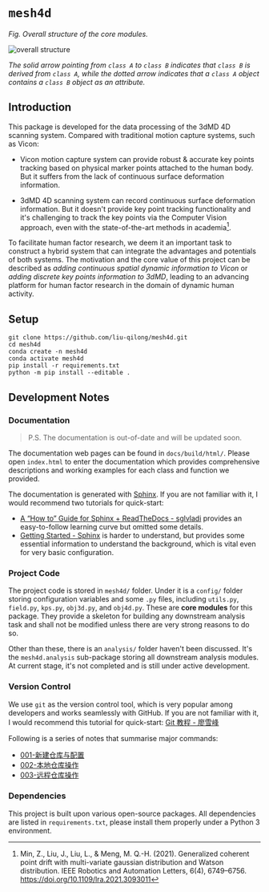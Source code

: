 # `mesh4d`

_Fig. Overall structure of the core modules._

![overall structure](https://github.com/TOB-KNPOB/Ultra-Motion-Capture/blob/main/docs/source/figures/overall_structure.png)

_The solid arrow pointing from `class A` to `class B` indicates that `class B` is derived from `class A`, while the dotted arrow indicates that a `class A` object contains a `class B` object as an attribute._

## Introduction

This package is developed for the data processing of the 3dMD 4D scanning system. Compared with traditional motion capture systems, such as Vicon:

- Vicon motion capture system can provide robust & accurate key points tracking based on physical marker points attached to the human body. But it suffers from the lack of continuous surface deformation information.

- 3dMD 4D scanning system can record continuous surface deformation information. But it doesn't provide key point tracking functionality and it's challenging to track the key points via the Computer Vision approach, even with the state-of-the-art methods in academia[^Min_Z_2021].

[^Min_Z_2021]: Min, Z., Liu, J., Liu, L., & Meng, M. Q.-H. (2021). Generalized coherent point drift with multi-variate gaussian distribution and Watson distribution. IEEE Robotics and Automation Letters, 6(4), 6749–6756. https://doi.org/10.1109/lra.2021.3093011

To facilitate human factor research, we deem it an important task to construct a hybrid system that can integrate the advantages and potentials of both systems. The motivation and the core value of this project can be described as *adding continuous spatial dynamic information to Vicon* or *adding discrete key points information to 3dMD*, leading to an advancing platform for human factor research in the domain of dynamic human activity.

## Setup

```
git clone https://github.com/liu-qilong/mesh4d.git
cd mesh4d
conda create -n mesh4d
conda activate mesh4d
pip install -r requirements.txt
python -m pip install --editable .
```

## Development Notes

### Documentation

> P.S. The documentation is out-of-date and will be updated soon.

The documentation web pages can be found in `docs/build/html/`. Please open `index.html` to enter the documentation which provides comprehensive descriptions and working examples for each class and function we provided.

The documentation is generated with [Sphinx](https://www.sphinx-doc.org/en/master/index.html). If you are not familiar with it, I would recommend two tutorials for quick-start:

- [A “How to” Guide for Sphinx + ReadTheDocs - sglvladi](https://sphinx-rtd-tutorial.readthedocs.io/en/latest/) provides an easy-to-follow learning curve but omitted some details.
- [Getting Started - Sphinx](https://www.sphinx-doc.org/en/master/usage/quickstart.html) is harder to understand, but provides some essential information to understand the background, which is vital even for very basic configuration.

### Project Code

The project code is stored in `mesh4d/` folder. Under it is a `config/` folder storing configuration variables and some `.py` files, including `utils.py`, `field.py`, `kps.py`, `obj3d.py`, and `obj4d.py`. These are **core modules** for this package. They provide a skeleton for building any downstream analysis task and shall not be modified unless there are very strong reasons to do so.

Other than these, there is an `analysis/` folder haven't been discussed. It's the `mesh4d.analysis` sub-package storing all downstream analysis modules. At current stage, it's not completed and is still under active development.

### Version Control

We use `git` as the version control tool, which is very popular among developers and works seamlessly with GitHub. If you are not familiar with it, I would recommend this tutorial for quick-start: [Git 教程 - 廖雪峰](https://www.liaoxuefeng.com/wiki/896043488029600)

Following is a series of notes that summarise major commands:

- [001-新建仓库与配置](https://dynalist.io/d/98jG0ek7Inu6QtMoBTjP4vj6)
- [002-本地仓库操作](https://dynalist.io/d/4L3UM0yhrYAriHjoQTptEMBk)
- [003-远程仓库操作](https://dynalist.io/d/0NozPTssxkVC8aVebCbNmBkR)

### Dependencies

This project is built upon various open-source packages. All dependencies are listed in `requirements.txt`, please install them properly under a Python 3 environment.
